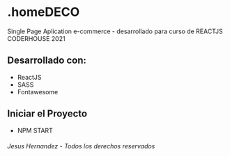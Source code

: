 # **.homeDECO**

Single Page Aplication e-commerce - desarrollado para curso de REACTJS CODERHOUSE 2021

## Desarrollado con:

- ReactJS
- SASS
- Fontawesome

## Iniciar el Proyecto

- NPM START

###### Jesus Hernandez - Todos los derechos reservados